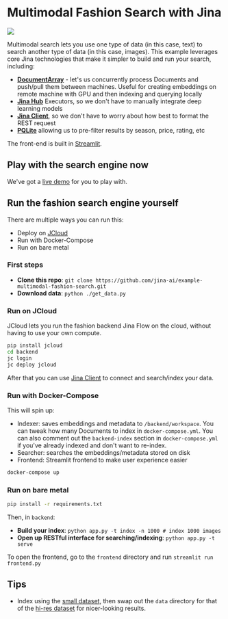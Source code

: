 # Multimodal Fashion Search with Jina

![](./.github/images/demo.gif)

Multimodal search lets you use one type of data (in this case, text) to search another type of data (in this case, images). This example leverages core Jina technologies that make it simpler to build and run your search, including:

- **[DocumentArray](https://docarray.jina.ai)** - let's us concurrently process Documents and push/pull them between machines. Useful for creating embeddings on remote machine with GPU and then indexing and querying locally
- **[Jina Hub](https://hub.jina.ai)** Executors, so we don't have to manually integrate deep learning models
- **[Jina Client](https://docs.jina.ai/api/jina.clients/)**, so we don't have to worry about how best to format the REST request
- **[PQLite](https://hub.jina.ai/executor/pn1qofsj)** allowing us to pre-filter results by season, price, rating, etc

The front-end is built in [Streamlit](https://streamlit.io/).

## Play with the search engine now

We've got a [live demo](https://examples.jina.ai/fashion) for you to play with.

## Run the fashion search engine yourself

There are multiple ways you can run this:

- Deploy on [JCloud](https://github.com/jina-ai/jcloud/)
- Run with Docker-Compose
- Run on bare metal

### First steps

- **Clone this repo**: `git clone https://github.com/jina-ai/example-multimodal-fashion-search.git`
- **Download data**: `python ./get_data.py`

### Run on JCloud

JCloud lets you run the fashion backend Jina Flow on the cloud, without having to use your own compute.

```sh
pip install jcloud
cd backend
jc login
jc deploy jcloud
```

After that you can use [Jina Client](https://docs.jina.ai/fundamentals/flow/client/#connect-client-to-a-flow) to connect and search/index your data.

### Run with Docker-Compose

This will spin up:

- Indexer: saves embeddings and metadata to `/backend/workspace`. You can tweak how many Documents to index in `docker-compose.yml`. You can also comment out the `backend-index` section in `docker-compose.yml` if you've already indexed and don't want to re-index.
- Searcher: searches the embeddings/metadata stored on disk
- Frontend: Streamlit frontend to make user experience easier

```sh
docker-compose up
```

### Run on bare metal

```sh
pip install -r requirements.txt
```

Then, in `backend`:

- **Build your index**: `python app.py -t index -n 1000 # index 1000 images`
- **Open up RESTful interface for searching/indexing**: `python app.py -t serve`

To open the frontend, go to the `frontend` directory and run `streamlit run frontend.py`

## Tips

- Index using the [small dataset](https://www.kaggle.com/paramaggarwal/fashion-product-images-small), then swap out the `data` directory for that of the [hi-res dataset](https://www.kaggle.com/paramaggarwal/fashion-product-images-dataset) for nicer-looking results.
